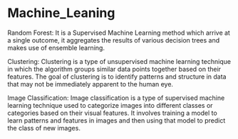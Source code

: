 # Machine_Leaning

Random Forest:
It is a Supervised Machine Learning method which arrive at a single outcome, it aggregates the results of various decision trees and makes use of ensemble learning.

Clustering:
Clustering is a type of unsupervised machine learning technique in which the algorithm groups similar data points together based on their features. The goal of clustering is to identify patterns and structure in data that may not be immediately apparent to the human eye.

Image Classification:
Image classification is a type of supervised machine learning technique used to categorize images into different classes or categories based on their visual features. It involves training a model to learn patterns and features in images and then using that model to predict the class of new images.

